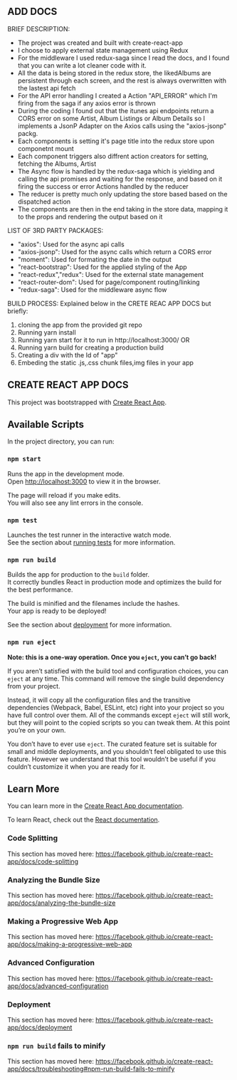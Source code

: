 ## ADD DOCS

BRIEF DESCRIPTION:

- The project was created and built with create-react-app
- I choose to apply external state management using Redux
- For the middleware I used redux-saga since I read the docs, and I found that you can write a lot cleaner code with it. 
- All the data is being stored in the redux store, the likedAlbums are persistent through each screen, and the rest is always overwritten with the lastest api fetch
- For the API error handling I created a Action "API_ERROR" which I'm firing from the saga if any axios error is thrown
- During the coding I found out that the itunes api endpoints return a CORS error on some Artist, Album Listings or Album Details so I implements a JsonP Adapter on the Axios calls using the "axios-jsonp" packg.
- Each components is setting it's page title into the redux store upon componetnt mount
- Each component triggers also diffrent action creators for setting, fetching the Albums, Artist
- The Async flow is handled by the redux-saga which is yielding and calling the api promises and waiting for the response, and based on it firing the success or error Actions handled by the reducer
- The reducer is pretty much only updating the store based based on the dispatched action
- The components are then in the end taking in the store data, mapping it to the props and rendering the output based on it

LIST OF 3RD PARTY PACKAGES:

- "axios": Used for the async api calls
- "axios-jsonp": Used for the async calls which return a CORS error
- "moment": Used for formating the date in the output
- "react-bootstrap": Used for the applied styling of the App
- "react-redux","redux": Used for the external state management
- "react-router-dom": Used for page/component routing/linking
- "redux-saga": Used for the middleware async flow

BUILD PROCESS:
Explained below in the CRETE REAC APP DOCS but briefly:

1. cloning the app from the provided git repo
2. Running yarn install
3. Running yarn start for it to run in http://localhost:3000/
   OR
4. Running yarn build for creating a production build
5. Creating a div with the Id of "app"
6. Embeding the static .js,.css chunk files,img files in your app

## CREATE REACT APP DOCS

This project was bootstrapped with [Create React App](https://github.com/facebook/create-react-app).

## Available Scripts

In the project directory, you can run:

### `npm start`

Runs the app in the development mode.<br>
Open [http://localhost:3000](http://localhost:3000) to view it in the browser.

The page will reload if you make edits.<br>
You will also see any lint errors in the console.

### `npm test`

Launches the test runner in the interactive watch mode.<br>
See the section about [running tests](https://facebook.github.io/create-react-app/docs/running-tests) for more information.

### `npm run build`

Builds the app for production to the `build` folder.<br>
It correctly bundles React in production mode and optimizes the build for the best performance.

The build is minified and the filenames include the hashes.<br>
Your app is ready to be deployed!

See the section about [deployment](https://facebook.github.io/create-react-app/docs/deployment) for more information.

### `npm run eject`

**Note: this is a one-way operation. Once you `eject`, you can’t go back!**

If you aren’t satisfied with the build tool and configuration choices, you can `eject` at any time. This command will remove the single build dependency from your project.

Instead, it will copy all the configuration files and the transitive dependencies (Webpack, Babel, ESLint, etc) right into your project so you have full control over them. All of the commands except `eject` will still work, but they will point to the copied scripts so you can tweak them. At this point you’re on your own.

You don’t have to ever use `eject`. The curated feature set is suitable for small and middle deployments, and you shouldn’t feel obligated to use this feature. However we understand that this tool wouldn’t be useful if you couldn’t customize it when you are ready for it.

## Learn More

You can learn more in the [Create React App documentation](https://facebook.github.io/create-react-app/docs/getting-started).

To learn React, check out the [React documentation](https://reactjs.org/).

### Code Splitting

This section has moved here: https://facebook.github.io/create-react-app/docs/code-splitting

### Analyzing the Bundle Size

This section has moved here: https://facebook.github.io/create-react-app/docs/analyzing-the-bundle-size

### Making a Progressive Web App

This section has moved here: https://facebook.github.io/create-react-app/docs/making-a-progressive-web-app

### Advanced Configuration

This section has moved here: https://facebook.github.io/create-react-app/docs/advanced-configuration

### Deployment

This section has moved here: https://facebook.github.io/create-react-app/docs/deployment

### `npm run build` fails to minify

This section has moved here: https://facebook.github.io/create-react-app/docs/troubleshooting#npm-run-build-fails-to-minify
